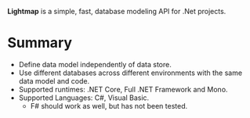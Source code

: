 **Lightmap** is a simple, fast, database modeling API for .Net projects.

# Summary
- Define data model independently of data store.
- Use different databases across different environments with the same data model and code.
- Supported runtimes: .NET Core, Full .NET Framework and Mono.
- Supported Languages: C#, Visual Basic.
  - F# should work as well, but has not been tested.